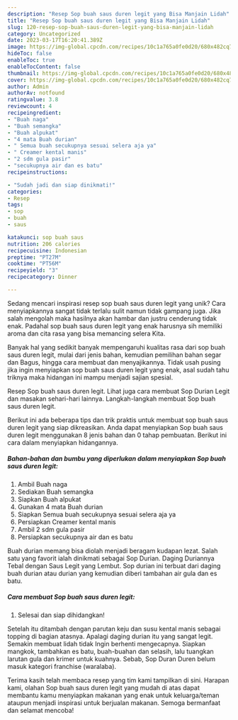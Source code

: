 ```yaml
---
description: "Resep Sop buah saus duren legit yang Bisa Manjain Lidah"
title: "Resep Sop buah saus duren legit yang Bisa Manjain Lidah"
slug: 120-resep-sop-buah-saus-duren-legit-yang-bisa-manjain-lidah
category: Uncategorized
date: 2023-03-17T16:20:41.389Z
image: https://img-global.cpcdn.com/recipes/10c1a765a0fe0d20/680x482cq70/sop-buah-saus-duren-legit-foto-resep-utama.jpg
hideToc: false
enableToc: true
enableTocContent: false
thumbnail: https://img-global.cpcdn.com/recipes/10c1a765a0fe0d20/680x482cq70/sop-buah-saus-duren-legit-foto-resep-utama.jpg
cover: https://img-global.cpcdn.com/recipes/10c1a765a0fe0d20/680x482cq70/sop-buah-saus-duren-legit-foto-resep-utama.jpg
author: Admin
authorAv: notfound
ratingvalue: 3.8
reviewcount: 4
recipeingredient:
- "Buah naga"
- "Buah semangka"
- "Buah alpukat"
- "4 mata Buah durian"
- " Semua buah secukupnya sesuai selera aja ya"
- " Creamer kental manis"
- "2 sdm gula pasir"
- "secukupnya air dan es batu"
recipeinstructions:

- "Sudah jadi dan siap dinikmati!"
categories:
- Resep
tags:
- sop
- buah
- saus

katakunci: sop buah saus 
nutrition: 206 calories
recipecuisine: Indonesian
preptime: "PT27M"
cooktime: "PT56M"
recipeyield: "3"
recipecategory: Dinner

---
```





Sedang mencari inspirasi resep sop buah saus duren legit yang unik? Cara menyiapkannya sangat tidak terlalu sulit namun tidak gampang juga. Jika salah mengolah maka hasilnya akan hambar dan justru cenderung tidak enak. Padahal sop buah saus duren legit yang enak harusnya sih memiliki aroma dan cita rasa yang bisa memancing selera Kita.





Banyak hal yang sedikit banyak mempengaruhi kualitas rasa dari sop buah saus duren legit, mulai dari jenis bahan, kemudian pemilihan bahan segar dan Bagus, hingga cara membuat dan menyajikannya. Tidak usah pusing jika ingin menyiapkan sop buah saus duren legit yang enak,      asal sudah tahu triknya maka hidangan ini mampu menjadi sajian spesial.














Resep Sop buah saus duren legit. Lihat juga cara membuat Sop Durian Legit dan masakan sehari-hari lainnya. Langkah-langkah membuat Sop buah saus duren legit.






Berikut ini ada beberapa tips dan trik praktis untuk membuat sop buah saus duren legit yang siap dikreasikan. Anda dapat menyiapkan Sop buah saus duren legit menggunakan 8 jenis bahan dan 0 tahap pembuatan. Berikut ini cara dalam menyiapkan hidangannya.

<!--inarticleads1-->

##### Bahan-bahan dan bumbu yang diperlukan dalam menyiapkan Sop buah saus duren legit:

1. Ambil Buah naga
1. Sediakan Buah semangka
1. Siapkan Buah alpukat
1. Gunakan 4 mata Buah durian
1. Siapkan  Semua buah secukupnya sesuai selera aja ya
1. Persiapkan  Creamer kental manis
1. Ambil 2 sdm gula pasir
1. Persiapkan secukupnya air dan es batu


Buah durian memang bisa diolah menjadi beragam kudapan lezat. Salah satu yang favorit ialah dinikmati sebagai Sop Durian. Daging Duriannya Tebal dengan Saus Legit yang Lembut. Sop durian ini terbuat dari daging buah durian atau durian yang kemudian diberi tambahan air gula dan es batu. 

<!--inarticleads2-->

##### Cara membuat Sop buah saus duren legit:


1. Selesai dan siap dihidangkan!

Setelah itu ditambah dengan parutan keju dan susu kental manis sebagai topping di bagian atasnya. Apalagi daging durian itu yang sangat legit. Semakin membuat lidah tidak Ingin berhenti mengecapnya. Siapkan mangkok, tambahkan es batu, buah-buahan dan selasih, lalu tuangkan larutan gula dan krimer untuk kuahnya. Sebab, Sop Duran Duren belum masuk kategori franchise (waralaba). 

Terima kasih telah membaca resep yang tim kami tampilkan di sini. Harapan kami, olahan Sop buah saus duren legit yang mudah di atas dapat membantu kamu menyiapkan makanan yang enak untuk keluarga/teman ataupun menjadi inspirasi untuk berjualan makanan. Semoga bermanfaat dan selamat mencoba!
